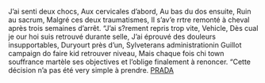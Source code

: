 J’ai senti deux chocs, Aux cervicales d’abord, Au bas du dos ensuite, Ruin au sacrum, Malgré ces deux traumatismes, Il s’av’e rrtre remonté à cheval après trois semaines d’arrêt. “J’ai s?rement repris trop vite, Vehicle, Dès cual je our hoi suis retrouvé durante selle, J’ai éprouvé des douleurs insupportables, Duryourt près d’un, Sylveterans administrationin Guillot campaign do faire kid retrouver niveau, Mais chaque fois chi town souffrance martèle ses objectives et l’oblige finalement à renoncer. “Cette décision n’a pas été very simple à prendre.
 <a href="http://www.accommodationauctions.com/shoesonlinejp.asp?cheap=shop/jp/p/soabed140.html" title="PRADA">PRADA</a>